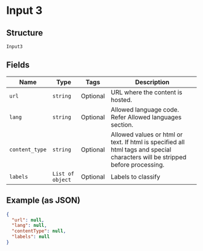 
# Input 3

## Structure

`Input3`

## Fields

| Name | Type | Tags | Description |
|  --- | --- | --- | --- |
| `url` | `string` | Optional | URL where the content is hosted. |
| `lang` | `string` | Optional | Allowed language code. Refer Allowed languages section. |
| `content_type` | `string` | Optional | Allowed values or html or text. If html is specified all html tags and special characters will be stripped before processing. |
| `labels` | `List of object` | Optional | Labels to classify |

## Example (as JSON)

```json
{
  "url": null,
  "lang": null,
  "contentType": null,
  "labels": null
}
```


